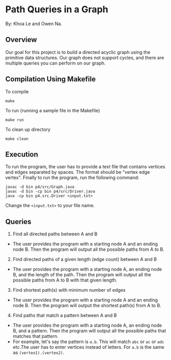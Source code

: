 # Path Queries in a Graph
By: Khoa Le and Owen Na.
## Overview
Our goal for this project is to build a directed acyclic graph using the primitive  data structures. Our graph does not support cycles, and there are multiple queries you can perform on our graph.
## Compilation Using Makefile
To compile
```
make
```
To run (running a sample file in the Makefile)
```
make run
```
To clean up directory
```
make clean
```
## Execution
To run the program, the user has to provide a text file that contains vertices and edges separated by spaces. The format should be "vertex edge vertex". Finally to run the program, run the following command:
```
javac -d bin p4/src/Graph.java
javac -d bin -cp bin p4/src/Driver.java
java -cp bin p4.src.Driver <input.txt>
```
Change the `<input.txt>` to your file name.
## Queries
1. Find all directed paths between A and B
- The user provides the program with a starting node A and an ending node B. Then the program will output all the possible paths from A to B.
2. Find directed paths of a given length (edge count) between A and B
- The user provides the program with a starting node A, an ending node B, and the length of the path. Then the program will output all the possible paths from A to B with that given length.
3. Find shortest path(s) with minimum number of edges
- The user provides the program with a starting node A and an ending node B. Then the program will output the shortest path(s) from A to B.
4. Find paths that match a pattern between A and B
- The user provides the program with a starting node A, an ending node B, and a pattern. Then the program will output all the possible paths that matches that pattern.
- For example, let's say the pattern is `a.b`. This will match `abc` or `ac` or `adc` etc.The user has to enter vertices instead of letters. For `a.b` is the same as `(vertex1).(vertex2)`.
